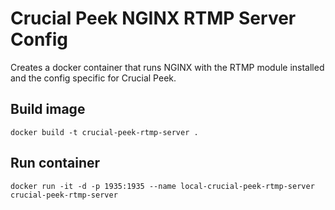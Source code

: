 # Crucial Peek NGINX RTMP Server Config

 Creates a docker container that runs NGINX with the RTMP module installed and the config specific for Crucial Peek.

## Build image

    docker build -t crucial-peek-rtmp-server .

## Run container

    docker run -it -d -p 1935:1935 --name local-crucial-peek-rtmp-server crucial-peek-rtmp-server
